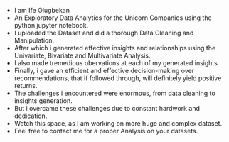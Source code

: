 - I am Ife Olugbekan
- An Exploratory Data Analytics for the Unicorn Companies using the python jupyter notebook.
- I uploaded the Dataset and did a thorough Data Cleaning and Manipulation.
- After which i generated effective insights and relationships using the Univariate, Bivariate and Multivariate Analysis.
- I also made tremedious obervations at each of my generated insights.
- Finally, i gave an efficient and effective decision-making over recommendations, that if followed through, will definitely yield positive returns.
- The challenges i encountered were enormous, from data cleaning to insights generation.
- But i overcame these challenges due to constant hardwork and dedication.
- Watch this space, as I am working on more huge and complex dataset.
- Feel free to contact me for a proper Analysis on your datasets.

